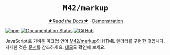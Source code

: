 <h1 align="center"><code>M42/markup</code></h1>
<p align="center">
  <a href="https://m42kup.readthedocs.io/ko/latest/?badge=latest"><i>★Read the Docs★</i></a> ·
  <a href="https://logico-philosophical.github.io/m42kup/web/demo.html">Demonstration</a>
</p>

[![npm](https://img.shields.io/npm/v/m42kup)](https://www.npmjs.com/package/m42kup)
[![Documentation Status](https://readthedocs.org/projects/m42kup/badge/?version=latest)](https://m42kup.readthedocs.io/ko/latest/?badge=latest)
[![GitHub](https://img.shields.io/github/license/logico-philosophical/m42kup)](https://github.com/logico-philosophical/m42kup/blob/master/LICENSE)

JavaScript로 가벼운 마크업 언어 [M42/markup](https://m42kup.readthedocs.io/ko/latest/getting-started/quick-m42kup.html)의 HTML 렌더러를 구현한 것입니다. 자세한 것은 [문서](https://m42kup.readthedocs.io/ko/latest/?badge=latest)를 참조하세요. [데모](https://logico-philosophical.github.io/m42kup/web/demo.html)도 확인해 보세요.
